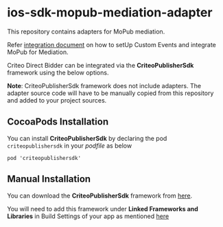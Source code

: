# ios-sdk-mopub-mediation-adapter

This repository contains adapters for MoPub mediation. 

Refer [integration document](https://publisherdocs.criteotilt.com/sdk-ios/3.1/mopub-mediation/) on how to setUp Custom Events and integrate MoPub for Mediation.

Criteo Direct Bidder can be integrated via the __CriteoPublisherSdk__ framework using the below options.

__Note__: CriteoPublisherSdk framework does not include adapters. The adapter source code will have to be manually copied from this repository and added to your project sources.

## CocoaPods Installation

You can install __CriteoPublisherSdk__ by declaring the pod ```criteopublishersdk``` in your _podfile_ as below

```
pod 'criteopublishersdk'
```

## Manual Installation

You can download the __CriteoPublisherSdk__ framework from [here](https://publisherdocs.criteotilt.com/sdk-ios/3.1/mopub-mediation/). 

You will need to add this framework under __Linked Frameworks and Libraries__ in Build Settings of your app
as mentioned [here](https://publisherdocs.criteotilt.com/sdk-ios/2.2/googleadmanager/#add-criteo-module)
